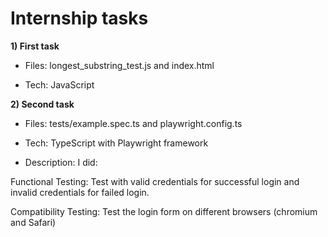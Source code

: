 # Internship tasks

**1) First task**

- Files: longest_substring_test.js and index.html

- Tech: JavaScript

**2) Second task**

- Files: tests/example.spec.ts and playwright.config.ts 

- Tech: TypeScript with Playwright framework

- Description: I did:

Functional Testing: Test with valid credentials for successful login and invalid credentials for failed login.

Compatibility Testing: Test the login form on different browsers (chromium and Safari)

